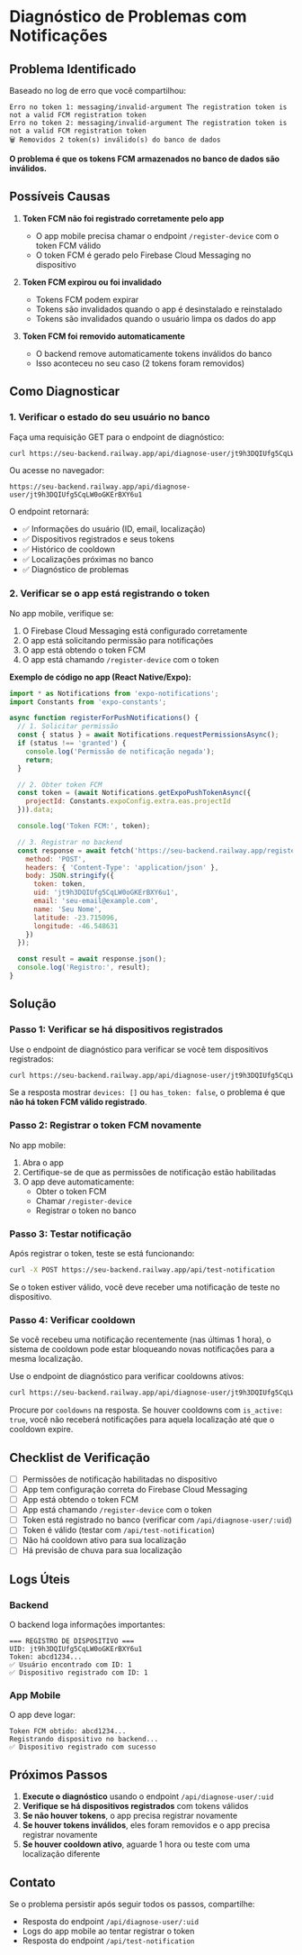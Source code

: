 # Diagnóstico de Problemas com Notificações

## Problema Identificado

Baseado no log de erro que você compartilhou:

```
Erro no token 1: messaging/invalid-argument The registration token is not a valid FCM registration token
Erro no token 2: messaging/invalid-argument The registration token is not a valid FCM registration token
🗑️ Removidos 2 token(s) inválido(s) do banco de dados
```

**O problema é que os tokens FCM armazenados no banco de dados são inválidos.**

## Possíveis Causas

1. **Token FCM não foi registrado corretamente pelo app**
   - O app mobile precisa chamar o endpoint `/register-device` com o token FCM válido
   - O token FCM é gerado pelo Firebase Cloud Messaging no dispositivo

2. **Token FCM expirou ou foi invalidado**
   - Tokens FCM podem expirar
   - Tokens são invalidados quando o app é desinstalado e reinstalado
   - Tokens são invalidados quando o usuário limpa os dados do app

3. **Token FCM foi removido automaticamente**
   - O backend remove automaticamente tokens inválidos do banco
   - Isso aconteceu no seu caso (2 tokens foram removidos)

## Como Diagnosticar

### 1. Verificar o estado do seu usuário no banco

Faça uma requisição GET para o endpoint de diagnóstico:

```bash
curl https://seu-backend.railway.app/api/diagnose-user/jt9h3DQIUfg5CqLW0oGKErBXY6u1
```

Ou acesse no navegador:
```
https://seu-backend.railway.app/api/diagnose-user/jt9h3DQIUfg5CqLW0oGKErBXY6u1
```

O endpoint retornará:
- ✅ Informações do usuário (ID, email, localização)
- ✅ Dispositivos registrados e seus tokens
- ✅ Histórico de cooldown
- ✅ Localizações próximas no banco
- ✅ Diagnóstico de problemas

### 2. Verificar se o app está registrando o token

No app mobile, verifique se:

1. O Firebase Cloud Messaging está configurado corretamente
2. O app está solicitando permissão para notificações
3. O app está obtendo o token FCM
4. O app está chamando `/register-device` com o token

**Exemplo de código no app (React Native/Expo):**

```javascript
import * as Notifications from 'expo-notifications';
import Constants from 'expo-constants';

async function registerForPushNotifications() {
  // 1. Solicitar permissão
  const { status } = await Notifications.requestPermissionsAsync();
  if (status !== 'granted') {
    console.log('Permissão de notificação negada');
    return;
  }

  // 2. Obter token FCM
  const token = (await Notifications.getExpoPushTokenAsync({
    projectId: Constants.expoConfig.extra.eas.projectId
  })).data;

  console.log('Token FCM:', token);

  // 3. Registrar no backend
  const response = await fetch('https://seu-backend.railway.app/register-device', {
    method: 'POST',
    headers: { 'Content-Type': 'application/json' },
    body: JSON.stringify({
      token: token,
      uid: 'jt9h3DQIUfg5CqLW0oGKErBXY6u1',
      email: 'seu-email@example.com',
      name: 'Seu Nome',
      latitude: -23.715096,
      longitude: -46.548631
    })
  });

  const result = await response.json();
  console.log('Registro:', result);
}
```

## Solução

### Passo 1: Verificar se há dispositivos registrados

Use o endpoint de diagnóstico para verificar se você tem dispositivos registrados:

```bash
curl https://seu-backend.railway.app/api/diagnose-user/jt9h3DQIUfg5CqLW0oGKErBXY6u1
```

Se a resposta mostrar `devices: []` ou `has_token: false`, o problema é que **não há token FCM válido registrado**.

### Passo 2: Registrar o token FCM novamente

No app mobile:

1. Abra o app
2. Certifique-se de que as permissões de notificação estão habilitadas
3. O app deve automaticamente:
   - Obter o token FCM
   - Chamar `/register-device`
   - Registrar o token no banco

### Passo 3: Testar notificação

Após registrar o token, teste se está funcionando:

```bash
curl -X POST https://seu-backend.railway.app/api/test-notification
```

Se o token estiver válido, você deve receber uma notificação de teste no dispositivo.

### Passo 4: Verificar cooldown

Se você recebeu uma notificação recentemente (nas últimas 1 hora), o sistema de cooldown pode estar bloqueando novas notificações para a mesma localização.

Use o endpoint de diagnóstico para verificar cooldowns ativos:

```bash
curl https://seu-backend.railway.app/api/diagnose-user/jt9h3DQIUfg5CqLW0oGKErBXY6u1
```

Procure por `cooldowns` na resposta. Se houver cooldowns com `is_active: true`, você não receberá notificações para aquela localização até que o cooldown expire.

## Checklist de Verificação

- [ ] Permissões de notificação habilitadas no dispositivo
- [ ] App tem configuração correta do Firebase Cloud Messaging
- [ ] App está obtendo o token FCM
- [ ] App está chamando `/register-device` com o token
- [ ] Token está registrado no banco (verificar com `/api/diagnose-user/:uid`)
- [ ] Token é válido (testar com `/api/test-notification`)
- [ ] Não há cooldown ativo para sua localização
- [ ] Há previsão de chuva para sua localização

## Logs Úteis

### Backend

O backend loga informações importantes:

```
=== REGISTRO DE DISPOSITIVO ===
UID: jt9h3DQIUfg5CqLW0oGKErBXY6u1
Token: abcd1234...
✅ Usuário encontrado com ID: 1
✅ Dispositivo registrado com ID: 1
```

### App Mobile

O app deve logar:

```
Token FCM obtido: abcd1234...
Registrando dispositivo no backend...
✅ Dispositivo registrado com sucesso
```

## Próximos Passos

1. **Execute o diagnóstico** usando o endpoint `/api/diagnose-user/:uid`
2. **Verifique se há dispositivos registrados** com tokens válidos
3. **Se não houver tokens**, o app precisa registrar novamente
4. **Se houver tokens inválidos**, eles foram removidos e o app precisa registrar novamente
5. **Se houver cooldown ativo**, aguarde 1 hora ou teste com uma localização diferente

## Contato

Se o problema persistir após seguir todos os passos, compartilhe:
- Resposta do endpoint `/api/diagnose-user/:uid`
- Logs do app mobile ao tentar registrar o token
- Resposta do endpoint `/api/test-notification`
